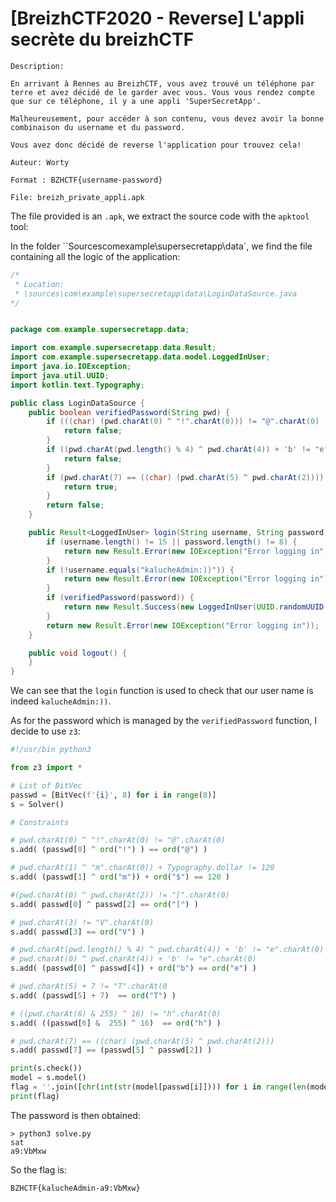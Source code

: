 # [BreizhCTF2020 - Reverse] L'appli secrète du breizhCTF
    Description:

    En arrivant à Rennes au BreizhCTF, vous avez trouvé un téléphone par terre et avez décidé de le garder avec vous. Vous vous rendez compte que sur ce téléphone, il y a une appli 'SuperSecretApp'.

    Malheureusement, pour accéder à son contenu, vous devez avoir la bonne combinaison du username et du password.

    Vous avez donc décidé de reverse l'application pour trouvez cela!

    Auteur: Worty

    Format : BZHCTF{username-password}

    File: breizh_private_appli.apk

The file provided is an `.apk`, we extract the source code with the `apktool` tool:

In the folder ``Sourcescomexample\supersecretapp\data\`, we find the file containing all the logic of the application:

```java
/*
 * Location:
 * \sources\com\example\supersecretapp\data\LoginDataSource.java
*/


package com.example.supersecretapp.data;

import com.example.supersecretapp.data.Result;
import com.example.supersecretapp.data.model.LoggedInUser;
import java.io.IOException;
import java.util.UUID;
import kotlin.text.Typography;

public class LoginDataSource {
    public boolean verifiedPassword(String pwd) {
        if (((char) (pwd.charAt(0) ^ "!".charAt(0))) != "@".charAt(0) || (pwd.charAt(1) ^ "m".charAt(0)) + Typography.dollar != 120 || ((char) (pwd.charAt(0) ^ pwd.charAt(2))) != "[".charAt(0) || pwd.charAt(3) != "V".charAt(0)) {
            return false;
        }
        if ((pwd.charAt(pwd.length() % 4) ^ pwd.charAt(4)) + 'b' != "e".charAt(0) || ((char) (pwd.charAt(5) + 7)) != "T".charAt(0) || ((char) ((pwd.charAt(6) & 255) ^ 16)) != "h".charAt(0)) {
            return false;
        }
        if (pwd.charAt(7) == ((char) (pwd.charAt(5) ^ pwd.charAt(2)))) {
            return true;
        }
        return false;
    }

    public Result<LoggedInUser> login(String username, String password) {
        if (username.length() != 15 || password.length() != 8) {
            return new Result.Error(new IOException("Error logging in"));
        }
        if (!username.equals("kalucheAdmin:))")) {
            return new Result.Error(new IOException("Error logging in"));
        }
        if (verifiedPassword(password)) {
            return new Result.Success(new LoggedInUser(UUID.randomUUID().toString(), "Well done!"));
        }
        return new Result.Error(new IOException("Error logging in"));
    }

    public void logout() {
    }
}
```

We can see that the `login` function is used to check that our user name is indeed `kalucheAdmin:))`.

As for the password which is managed by the `verifiedPassword` function, I decide to use `z3`:
```python
#!/usr/bin python3

from z3 import *

# List of BitVec
passwd = [BitVec(f'{i}', 8) for i in range(8)]
s = Solver()

# Constraints

# pwd.charAt(0) ^ "!".charAt(0) != "@".charAt(0)
s.add( (passwd[0] ^ ord("!") ) == ord("@") )

# pwd.charAt(1) ^ "m".charAt(0)) + Typography.dollar != 120
s.add( (passwd[1] ^ ord("m")) + ord("$") == 120 )

#(pwd.charAt(0) ^ pwd.charAt(2)) != "[".charAt(0)
s.add( passwd[0] ^ passwd[2] == ord("[") )

# pwd.charAt(3) != "V".charAt(0)
s.add( passwd[3] == ord("V") )

# pwd.charAt(pwd.length() % 4) ^ pwd.charAt(4)) + 'b' != "e".charAt(0)
# pwd.charAt(0) ^ pwd.charAt(4)) + 'b' != "e".charAt(0)
s.add( (passwd[0] ^ passwd[4]) + ord("b") == ord("e") )

# pwd.charAt(5) + 7 != "T".charAt(0
s.add( (passwd[5] + 7)  == ord("T") )

# ((pwd.charAt(6) & 255) ^ 16) != "h".charAt(0)
s.add( ((passwd[6] &  255) ^ 16)  == ord("h") )

# pwd.charAt(7) == ((char) (pwd.charAt(5) ^ pwd.charAt(2)))
s.add( passwd[7] == (passwd[5] ^ passwd[2]) )

print(s.check())
model = s.model()
flag = ''.join([chr(int(str(model[passwd[i]]))) for i in range(len(model))])
print(flag)
```

The password is then obtained:
```
> python3 solve.py
sat
a9:VbMxw
```

So the flag is:
```
BZHCTF{kalucheAdmin-a9:VbMxw}
```